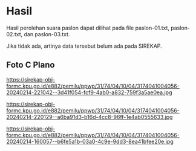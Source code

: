 # Hasil

Hasil perolehan suara paslon dapat dilihat pada file paslon-01.txt, paslon-02.txt, dan paslon-03.txt.

Jika tidak ada, artinya data tersebut belum ada pada SIREKAP.

## Foto C Plano

https://sirekap-obj-formc.kpu.go.id/e882/pemilu/ppwp/31/74/04/10/04/3174041004056-20240214-221042--3d41f054-fcf9-4ab0-a832-759f3a5ae0ea.jpg

https://sirekap-obj-formc.kpu.go.id/e882/pemilu/ppwp/31/74/04/10/04/3174041004056-20240214-220129--a6ba91d3-b16d-4cc8-96ff-1e4ab0555633.jpg

https://sirekap-obj-formc.kpu.go.id/e882/pemilu/ppwp/31/74/04/10/04/3174041004056-20240214-160057--b6fe5a1b-03a0-4c9e-9dd3-8ea41bfee20e.jpg

